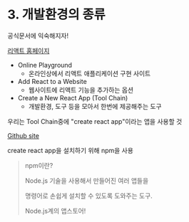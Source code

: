 # 3. 개발환경의 종류



공식문서에 익숙해지자!

[리액트 홈페이지](https://ko.reactjs.org/)



- Online Playground
  - 온라인상에서 리액트 애플리케이션 구현 사이트
- Add React to a Website
  - 웹사이트에 리액트 기능을 추가하는 옵션
- Create a New React App (Tool Chain)
  - 개발환경, 도구 등을 모아서 한번에 제공해주는 도구



우리는 Tool Chain중에 "create react app"이라는 앱을 사용할 것

[Github site](https://github.com/facebook/create-react-app)

create react app을 설치하기 위해 npm을 사용



> npm이란?
>
> Node.js 기술을 사용해서 만들어진 여러 앱들을
>
> 명령어로 손쉽게 설치할 수 있도록 도와주는 도구.
>
> Node.js계의 앱스토어!